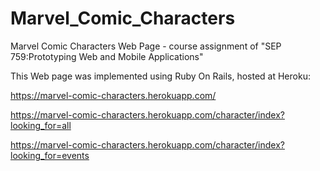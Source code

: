 # Marvel_Comic_Characters
Marvel Comic Characters Web Page - course assignment of "SEP 759:Prototyping Web and Mobile Applications"

This Web page was implemented using Ruby On Rails, hosted at Heroku:

https://marvel-comic-characters.herokuapp.com/

https://marvel-comic-characters.herokuapp.com/character/index?looking_for=all

https://marvel-comic-characters.herokuapp.com/character/index?looking_for=events

